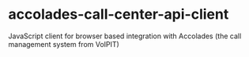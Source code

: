 # accolades-call-center-api-client
JavaScript client for browser based integration with Accolades (the call management system from VoIPIT)
